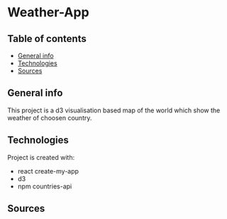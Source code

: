 # Weather-App
## Table of contents
* [General info](#general-info)
* [Technologies](#technologies)
* [Sources](#sources)

## General info
This project is a d3 visualisation based map of the world which show the weather of choosen country.
	
## Technologies
Project is created with:
* react create-my-app
* d3
* npm countries-api

## Sources

